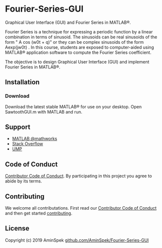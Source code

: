 # Fourier-Series-GUI
Graphical User Interface (GUI) and Fourier Series in MATLAB®.

Fourier Series is a technique for expressing a periodic function by a linear combination in terms of sinusoid. The sinusoids can be real sinusoids of the form " A cos (w0t + q)" or they can be complex sinusoids of the form Aexp(jw0t) . In this course, students are exposed to computer-aided using MATLAB® application software to compute the Fourier Series coefficient.

The objective is to design Graphical User Interface (GUI) and implement Fourier Series in MATLAB®.

## Installation

### Download
Download the latest stable MATLAB® for use on your desktop.
Open SawtoothGUI.m with MATLAB and run.


## Support

- [MATLAB @mathworks](https://www.mathworks.com/help/signal/ref/sawtooth.html)
- [Stack Overflow](https://stackoverflow.com/questions/tagged/matlab)
- [UMP](https://www.ump.edu.my)


## Code of Conduct

[Contributor Code of Conduct][CODE_OF_CONDUCT]. By participating in this project you agree to abide by its terms.

## Contributing

We welcome all contributations. First read our [Contributor Code of Conduct][CODE_OF_CONDUCT] and then get started [contributing][CONTRIBUTING].

## License

Copyright (c) 2019 AminSpek [github.com/AminSpek/Fourier-Series-GUI][github]



[release]: https://github.com/AminSpek/Fourier-Series-GUI
[website]: https://github.com/AminSpek/Fourier-Series-GUI
[github]: https://github.com/AminSpek/Fourier-Series-GUI
[USAGE]: ./USAGE.md
[CHANGELOG]: ./CHANGELOG.md
[CODE_OF_CONDUCT]: ./CODE_OF_CONDUCT.md
[CONTRIBUTING]: ./CONTRIBUTING.md
